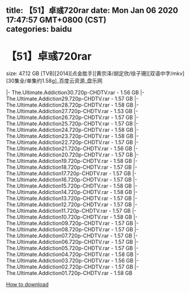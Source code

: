 
title: 【51】卓彧720rar
date: Mon Jan 06 2020 17:47:57 GMT+0800 (CST)    
categories: baidu
---

# 【51】卓彧720rar
size: 47.12 GB
 [TVB][2014][点金胜手][黄宗泽/胡定欣/徐子珊][双语中字/mkv][30集全/单集约1.58g]_百度云资源_盘乐网
 
|- The.Ultimate.Addiction30.720p-CHDTV.rar - 1.56 GB
|- The.Ultimate.Addiction29.720p-CHDTV.rar - 1.57 GB
|- The.Ultimate.Addiction28.720p-CHDTV.rar - 1.58 GB
|- The.Ultimate.Addiction27.720p-CHDTV.rar - 1.53 GB
|- The.Ultimate.Addiction26.720p-CHDTV.rar - 1.57 GB
|- The.Ultimate.Addiction25.720p-CHDTV.rar - 1.57 GB
|- The.Ultimate.Addiction24.720p-CHDTV.rar - 1.58 GB
|- The.Ultimate.Addiction23.720p-CHDTV.rar - 1.58 GB
|- The.Ultimate.Addiction22.720p-CHDTV.rar - 1.57 GB
|- The.Ultimate.Addiction21.720p-CHDTV.rar - 1.56 GB
|- The.Ultimate.Addiction20.720p-CHDTV.rar - 1.57 GB
|- The.Ultimate.Addiction19.720p-CHDTV.rar - 1.58 GB
|- The.Ultimate.Addiction18.720p-CHDTV.rar - 1.57 GB
|- The.Ultimate.Addiction17.720p-CHDTV.rar - 1.57 GB
|- The.Ultimate.Addiction16.720p-CHDTV.rar - 1.57 GB
|- The.Ultimate.Addiction15.720p-CHDTV.rar - 1.58 GB
|- The.Ultimate.Addiction14.720p-CHDTV.rar - 1.58 GB
|- The.Ultimate.Addiction13.720p-CHDTV.rar - 1.57 GB
|- The.Ultimate.Addiction12.720p-CHDTV.rar - 1.57 GB
|- The.Ultimate.Addiction11.720p-CHDTV.rar - 1.57 GB
|- The.Ultimate.Addiction10.720p-CHDTV.rar - 1.58 GB
|- The.Ultimate.Addiction09.720p-CHDTV.rar - 1.57 GB
|- The.Ultimate.Addiction08.720p-CHDTV.rar - 1.57 GB
|- The.Ultimate.Addiction07.720p-CHDTV.rar - 1.57 GB
|- The.Ultimate.Addiction06.720p-CHDTV.rar - 1.57 GB
|- The.Ultimate.Addiction05.720p-CHDTV.rar - 1.57 GB
|- The.Ultimate.Addiction04.720p-CHDTV.rar - 1.58 GB
|- The.Ultimate.Addiction03.720p-CHDTV.rar - 1.56 GB
|- The.Ultimate.Addiction02.720p-CHDTV.rar - 1.57 GB
|- The.Ultimate.Addiction01.720p-CHDTV.rar - 1.58 GB

[How to download](https://bpcam.bemobtrk.com/go/2ceec3aa-1ca2-46d6-b9ff-aaa5c184517c?jno=4242)